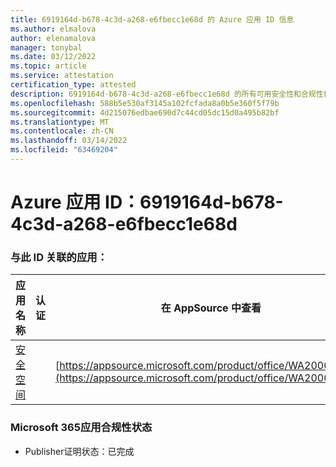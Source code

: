 ```yaml
---
title: 6919164d-b678-4c3d-a268-e6fbecc1e68d 的 Azure 应用 ID 信息
ms.author: elmalova
author: elenamalova
manager: tonybal
ms.date: 03/12/2022
ms.topic: article
ms.service: attestation
certification_type: attested
description: 6919164d-b678-4c3d-a268-e6fbecc1e68d 的所有可用安全性和合规性信息。
ms.openlocfilehash: 588b5e530af3145a102fcfada8a0b5e360f5f79b
ms.sourcegitcommit: 4d215076edbae690d7c44cd05dc15d0a495b82bf
ms.translationtype: MT
ms.contentlocale: zh-CN
ms.lasthandoff: 03/14/2022
ms.locfileid: "63469204"
---
```

# <a name="azure-app-id-6919164d-b678-4c3d-a268-e6fbecc1e68d"></a>Azure 应用 ID：6919164d-b678-4c3d-a268-e6fbecc1e68d


### <a name="apps-associated-with-this-id"></a>与此 ID 关联的应用：
| **应用名称** | **认证** | **在 AppSource 中查看** |
|--------------|---------------|-----------------------|
| [安全空间](../forward/WA200002691) |  | [https://appsource.microsoft.com/product/office/WA200002691](https://appsource.microsoft.com/product/office/WA200002691) |

### <a name="microsoft-365-app-compliance-status"></a>Microsoft 365应用合规性状态
- Publisher证明状态：已完成
